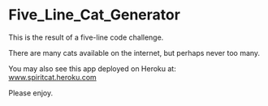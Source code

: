 # Five_Line_Cat_Generator
This is the result of a five-line code challenge.

There are many cats available on the internet, but perhaps never too many.

You may also see this app deployed on Heroku at: www.spiritcat.heroku.com

Please enjoy.
